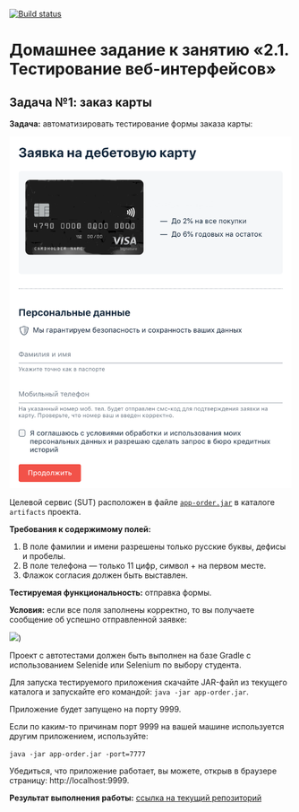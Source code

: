 
[![Build status](https://ci.appveyor.com/api/projects/status/f6c4aqg8wdnpjcqq/branch/main?svg=true)](https://ci.appveyor.com/project/Larinatest/Selenium_Selenide/branch/main)

# Домашнее задание к занятию «2.1. Тестирование веб-интерфейсов»

## Задача №1: заказ карты

**Задача:** автоматизировать тестирование формы заказа карты:

![](https://raw.githubusercontent.com/netology-code/aqa-homeworks/master/web/pic/order.png)

Целевой сервис (SUT) расположен в файле [`app-order.jar`](https://github.com/Ekaterina-Isabel/3._Card_order/blob/master/artifacts/app-order.jar) в каталоге `artifacts` проекта.

**Требования к содержимому полей:**
1. В поле фамилии и имени разрешены только русские буквы, дефисы и пробелы.
2. В поле телефона — только 11 цифр, символ + на первом месте.
3. Флажок согласия должен быть выставлен.

**Тестируемая функциональность:** отправка формы.

**Условия:** если все поля заполнены корректно, то вы получаете сообщение об успешно отправленной заявке:

![](https://raw.githubusercontent.com/netology-code/aqa-homeworks/master/web/pic/success.jpg))

Проект с автотестами должен быть выполнен на базе Gradle с использованием Selenide или Selenium по выбору студента.

Для запуска тестируемого приложения скачайте JAR-файл из текущего каталога и запускайте его командой:
`java -jar app-order.jar`.

Приложение будет запущено на порту 9999.

Если по каким-то причинам порт 9999 на вашей машине используется другим приложением, используйте:

`java -jar app-order.jar -port=7777`

Убедиться, что приложение работает, вы можете, открыв в браузере страницу: http://localhost:9999.  

**Результат выполнения работы:** [ссылка на текущий репозиторий](https://github.com/Larinatest/Selenium_Selenide)
